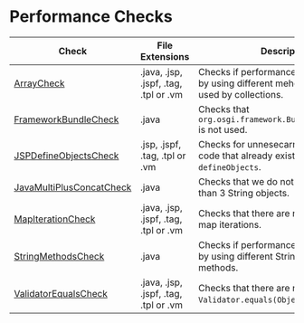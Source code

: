 # Performance Checks

Check | File Extensions | Description
----- | --------------- | -----------
[ArrayCheck](checks/array_check.markdown#arraycheck) | .java, .jsp, .jspf, .tag, .tpl or .vm | Checks if performance can be improved by using different mehods that can be used by collections. |
[FrameworkBundleCheck](checks/framework_bundle_check.markdown#frameworkbundlecheck) | .java | Checks that `org.osgi.framework.Bundle.getHeaders()` is not used. |
[JSPDefineObjectsCheck](checks/jsp_define_objects_check.markdown#jspdefineobjectscheck) | .jsp, .jspf, .tag, .tpl or .vm | Checks for unnesecarry duplication of code that already exists in `defineObjects`. |
[JavaMultiPlusConcatCheck](checks/java_multi_plus_concat_check.markdown#javamultiplusconcatcheck) | .java | Checks that we do not concatenate more than 3 String objects. |
[MapIterationCheck](checks/map_iteration_check.markdown#mapiterationcheck) | .java, .jsp, .jspf, .tag, .tpl or .vm | Checks that there are no unnecessary map iterations. |
[StringMethodsCheck](checks/string_methods_check.markdown#stringmethodscheck) | .java | Checks if performance can be improved by using different String operation methods. |
[ValidatorEqualsCheck](checks/validator_equals_check.markdown#validatorequalscheck) | .java, .jsp, .jspf, .tag, .tpl or .vm | Checks that there are no calls to `Validator.equals(Object, Object)`. |